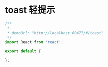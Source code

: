 # toast 轻提示


```jsx
/**
 * 
 * demoUrl: "http://localhost:60477/#/toast"
 */
import React from 'react';

export default {

};
```